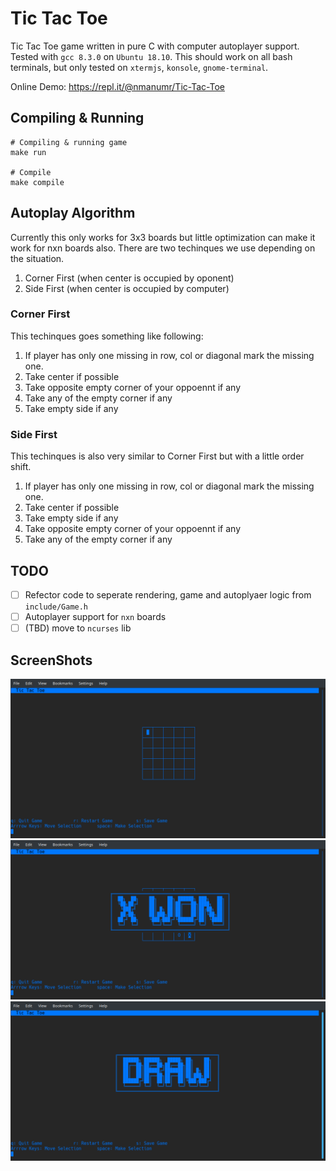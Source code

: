 # Tic Tac Toe

Tic Tac Toe game written in pure C with computer autoplayer support. Tested with `gcc 8.3.0` on `Ubuntu 18.10`. This should work on all bash terminals, but only tested on `xtermjs`, `konsole`, `gnome-terminal`.

Online Demo: https://repl.it/@nmanumr/Tic-Tac-Toe

## Compiling & Running 

```
# Compiling & running game
make run

# Compile
make compile
```

## Autoplay Algorithm

Currently this only works for 3x3 boards but little optimization can make it work for nxn boards also. There are two techinques we use depending on the situation.

1. Corner First (when center is occupied by oponent)
2. Side First (when center is occupied by computer)

### Corner First

This techinques goes something like following:

1. If player has only one missing in row, col or diagonal mark the missing one.
2. Take center if possible
3. Take opposite empty corner of your oppoennt if any
4. Take any of the empty corner if any
5. Take empty side if any

### Side First

This techinques is also very similar to Corner First but with a little order shift.

1. If player has only one missing in row, col or diagonal mark the missing one.
2. Take center if possible
3. Take empty side if any
4. Take opposite empty corner of your oppoennt if any
5. Take any of the empty corner if any

## TODO

* [ ] Refector code to seperate rendering, game and autoplyaer logic from `include/Game.h`
* [ ] Autoplayer support for `nxn` boards
* [ ] (TBD) move to `ncurses` lib

## ScreenShots

![Board Size 5](/ScreenShots/1.png?raw=true)
![Won](/ScreenShots/2.png?raw=true)
![Draw](/ScreenShots/3.png?raw=true)
